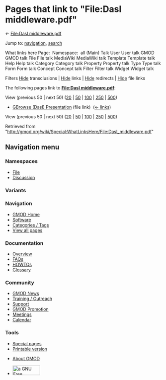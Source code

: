 <div id="mw-page-base" class="noprint">

</div>

<div id="mw-head-base" class="noprint">

</div>

<div id="content" class="mw-body" role="main">

<span id="top"></span>

<div id="mw-js-message" style="display:none;">

</div>



# <span dir="auto">Pages that link to "File:DasI middleware.pdf"</span>

<div id="bodyContent">

<div id="contentSub">

← [File:DasI
middleware.pdf](/wiki/File:DasI_middleware.pdf "File:DasI middleware.pdf")

</div>

<div id="jump-to-nav" class="mw-jump">

Jump to: [navigation](#mw-navigation), [search](#p-search)

</div>

<div id="mw-content-text">

What links here Page:  Namespace:  all (Main) Talk User User talk GMOD
GMOD talk File File talk MediaWiki MediaWiki talk Template Template talk
Help Help talk Category Category talk Property Property talk Type Type
talk Form Form talk Concept Concept talk Filter Filter talk Widget
Widget talk

Filters
[Hide](/mediawiki/index.php?title=Special:WhatLinksHere/File:DasI_middleware.pdf&hidetrans=1 "Special:WhatLinksHere/File:DasI middleware.pdf")
transclusions \|
[Hide](/mediawiki/index.php?title=Special:WhatLinksHere/File:DasI_middleware.pdf&hidelinks=1 "Special:WhatLinksHere/File:DasI middleware.pdf")
links \|
[Hide](/mediawiki/index.php?title=Special:WhatLinksHere/File:DasI_middleware.pdf&hideredirs=1 "Special:WhatLinksHere/File:DasI middleware.pdf")
redirects \|
[Hide](/mediawiki/index.php?title=Special:WhatLinksHere/File:DasI_middleware.pdf&hideimages=1 "Special:WhatLinksHere/File:DasI middleware.pdf")
file links

The following pages link to **[File:DasI
middleware.pdf](/wiki/File:DasI_middleware.pdf "File:DasI middleware.pdf")**:

View (previous 50 \| next 50)
([20](/mediawiki/index.php?title=Special:WhatLinksHere/File:DasI_middleware.pdf&limit=20 "Special:WhatLinksHere/File:DasI middleware.pdf")
\|
[50](/mediawiki/index.php?title=Special:WhatLinksHere/File:DasI_middleware.pdf&limit=50 "Special:WhatLinksHere/File:DasI middleware.pdf")
\|
[100](/mediawiki/index.php?title=Special:WhatLinksHere/File:DasI_middleware.pdf&limit=100 "Special:WhatLinksHere/File:DasI middleware.pdf")
\|
[250](/mediawiki/index.php?title=Special:WhatLinksHere/File:DasI_middleware.pdf&limit=250 "Special:WhatLinksHere/File:DasI middleware.pdf")
\|
[500](/mediawiki/index.php?title=Special:WhatLinksHere/File:DasI_middleware.pdf&limit=500 "Special:WhatLinksHere/File:DasI middleware.pdf"))

- [GBrowse (DasI)
  Presentation](/wiki/GBrowse_(DasI)_Presentation "GBrowse (DasI) Presentation")
  (file link) ‎ <span class="mw-whatlinkshere-tools">([←
  links](/mediawiki/index.php?title=Special:WhatLinksHere&target=GBrowse+%28DasI%29+Presentation "Special:WhatLinksHere"))</span>

View (previous 50 \| next 50)
([20](/mediawiki/index.php?title=Special:WhatLinksHere/File:DasI_middleware.pdf&limit=20 "Special:WhatLinksHere/File:DasI middleware.pdf")
\|
[50](/mediawiki/index.php?title=Special:WhatLinksHere/File:DasI_middleware.pdf&limit=50 "Special:WhatLinksHere/File:DasI middleware.pdf")
\|
[100](/mediawiki/index.php?title=Special:WhatLinksHere/File:DasI_middleware.pdf&limit=100 "Special:WhatLinksHere/File:DasI middleware.pdf")
\|
[250](/mediawiki/index.php?title=Special:WhatLinksHere/File:DasI_middleware.pdf&limit=250 "Special:WhatLinksHere/File:DasI middleware.pdf")
\|
[500](/mediawiki/index.php?title=Special:WhatLinksHere/File:DasI_middleware.pdf&limit=500 "Special:WhatLinksHere/File:DasI middleware.pdf"))

</div>

<div class="printfooter">

Retrieved from
"<http://gmod.org/wiki/Special:WhatLinksHere/File:DasI_middleware.pdf>"

</div>

<div id="catlinks" class="catlinks catlinks-allhidden">

</div>

<div class="visualClear">

</div>

</div>

</div>

<div id="mw-navigation">

## Navigation menu

<div id="mw-head">



<div id="left-navigation">

<div id="p-namespaces" class="vectorTabs" role="navigation"
aria-labelledby="p-namespaces-label">

### Namespaces

- <span id="ca-nstab-image"><a href="/wiki/File:DasI_middleware.pdf" accesskey="c"
  title="View the file page [c]">File</a></span>
- <span id="ca-talk"><a
  href="/mediawiki/index.php?title=File_talk:DasI_middleware.pdf&amp;action=edit&amp;redlink=1"
  accesskey="t"
  title="Discussion about the content page [t]">Discussion</a></span>

</div>

<div id="p-variants" class="vectorMenu emptyPortlet" role="navigation"
aria-labelledby="p-variants-label">

### 

### Variants[](#)

<div class="menu">

</div>

</div>

</div>

<div id="right-navigation">





</div>



</div>

</div>

</div>

<div id="mw-panel">

<div id="p-logo" role="banner">

<a href="/wiki/Main_Page"
style="background-image: url(http://gmod.org/images/GMOD-cogs.png);"
title="Visit the main page"></a>

</div>

<div id="p-Navigation" class="portal" role="navigation"
aria-labelledby="p-Navigation-label">

### Navigation

<div class="body">

- <span id="n-GMOD-Home">[GMOD Home](/wiki/Main_Page)</span>
- <span id="n-Software">[Software](/wiki/GMOD_Components)</span>
- <span id="n-Categories-.2F-Tags">[Categories /
  Tags](/wiki/Categories)</span>
- <span id="n-View-all-pages">[View all
  pages](/wiki/Special:AllPages)</span>

</div>

</div>

<div id="p-Documentation" class="portal" role="navigation"
aria-labelledby="p-Documentation-label">

### Documentation

<div class="body">

- <span id="n-Overview">[Overview](/wiki/Overview)</span>
- <span id="n-FAQs">[FAQs](/wiki/Category:FAQ)</span>
- <span id="n-HOWTOs">[HOWTOs](/wiki/Category:HOWTO)</span>
- <span id="n-Glossary">[Glossary](/wiki/Glossary)</span>

</div>

</div>

<div id="p-Community" class="portal" role="navigation"
aria-labelledby="p-Community-label">

### Community

<div class="body">

- <span id="n-GMOD-News">[GMOD News](/wiki/GMOD_News)</span>
- <span id="n-Training-.2F-Outreach">[Training /
  Outreach](/wiki/Training_and_Outreach)</span>
- <span id="n-Support">[Support](/wiki/Support)</span>
- <span id="n-GMOD-Promotion">[GMOD
  Promotion](/wiki/GMOD_Promotion)</span>
- <span id="n-Meetings">[Meetings](/wiki/Meetings)</span>
- <span id="n-Calendar">[Calendar](/wiki/Calendar)</span>

</div>

</div>

<div id="p-tb" class="portal" role="navigation"
aria-labelledby="p-tb-label">

### Tools

<div class="body">

- <span id="t-specialpages"><a href="/wiki/Special:SpecialPages" accesskey="q"
  title="A list of all special pages [q]">Special pages</a></span>
- <span id="t-print"><a
  href="/mediawiki/index.php?title=Special:WhatLinksHere/File:DasI_middleware.pdf&amp;printable=yes"
  rel="alternate" accesskey="p"
  title="Printable version of this page [p]">Printable version</a></span>

</div>

</div>

</div>

</div>

<div id="footer" role="contentinfo">

- <span id="footer-places-about">[About
  GMOD](/wiki/GMOD:About "GMOD:About")</span>

<!-- -->

- <span id="footer-copyrightico">[<img src="http://www.gnu.org/graphics/gfdl-logo-small.png" width="88"
  height="31" alt="a GNU Free Documentation License" />](http://www.gnu.org/licenses/fdl-1.3.html)</span>




</div>
